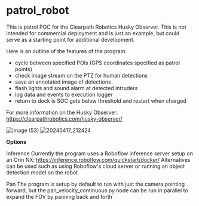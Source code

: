 # patrol_robot

This is patrol POC for the Clearpath Robotics Husky Observer. This is not intended for commercial deployment and is just an example, but could serve as a starting point for additional development.

Here is an outline of the features of the program:
- cycle between specified POIs (GPS coordinates specified as patrol points)
- check image stream on the PTZ for human detections
- save an annotated image of detections
- flash lights and sound alarm at detected intruders
- log data and events to execution logger
- return to dock is SOC gets below threshold and restart when charged

For more information on the Husky Observer: https://clearpathrobotics.com/husky-observer/

![image (53)](https://github.com/user-attachments/assets/54160a60-9311-4bc2-8ef1-fdf4700cff1b)
![20240417_212424](https://github.com/user-attachments/assets/4896be0f-7c0f-4290-8f7c-ff3793763020)

**Options**

Inference
Currently the program uses a Roboflow inference server setup on an Orin NX: https://inference.roboflow.com/quickstart/docker/
Alternatives can be used such as using Roboflow's cloud server or running an object detection model on the robot

Pan
The program is setup by default to run with just the camera pointing forward, but the pan_velocity_continuous.py node can be run in parallel to expand the FOV by panning back and forth



